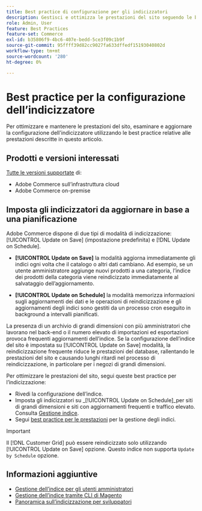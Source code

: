 ```yaml
---
title: Best practice di configurazione per gli indicizzatori
description: Gestisci e ottimizza le prestazioni del sito seguendo le best practice per la configurazione dell’indicizzatore.
role: Admin, User
feature: Best Practices
feature-set: Commerce
exl-id: b35806f9-4bc6-407e-bedd-5ce3f09c1b9f
source-git-commit: 95ffff39d82cc9027fa633dffedf15193040802d
workflow-type: tm+mt
source-wordcount: '280'
ht-degree: 0%

---
```


# Best practice per la configurazione dell’indicizzatore

Per ottimizzare e mantenere le prestazioni del sito, esaminare e aggiornare la configurazione dell&#39;indicizzatore utilizzando le best practice relative alle prestazioni descritte in questo articolo.

## Prodotti e versioni interessati

[Tutte le versioni supportate](../../../release/versions.md) di:

- Adobe Commerce sull’infrastruttura cloud
- Adobe Commerce on-premise

## Imposta gli indicizzatori da aggiornare in base a una pianificazione

Adobe Commerce dispone di due tipi di modalità di indicizzazione: [!UICONTROL Update on Save] (impostazione predefinita) e [!DNL Update on Schedule].

- **[!UICONTROL Update on Save]** la modalità aggiorna immediatamente gli indici ogni volta che il catalogo o altri dati cambiano. Ad esempio, se un utente amministratore aggiunge nuovi prodotti a una categoria, l’indice dei prodotti della categoria viene reindicizzato immediatamente al salvataggio dell’aggiornamento.

- **[!UICONTROL Update on Schedule]** la modalità memorizza informazioni sugli aggiornamenti dei dati e le operazioni di reindicizzazione e gli aggiornamenti degli indici sono gestiti da un processo cron eseguito in background a intervalli pianificati.

La presenza di un archivio di grandi dimensioni con più amministratori che lavorano nel back-end o il numero elevato di importazioni ed esportazioni provoca frequenti aggiornamenti dell’indice. Se la configurazione dell’indice del sito è impostata su [!UICONTROL Update on Save] modalità, la reindicizzazione frequente riduce le prestazioni del database, rallentando le prestazioni del sito e causando lunghi ritardi nel processo di reindicizzazione, in particolare per i negozi di grandi dimensioni.

Per ottimizzare le prestazioni del sito, segui queste best practice per l’indicizzazione:

- Rivedi la configurazione dell’indice.
- Imposta gli indicizzatori su _[!UICONTROL Update on Schedule]_per siti di grandi dimensioni e siti con aggiornamenti frequenti e traffico elevato. Consulta [Gestione indice](https://docs.magento.com/user-guide/system/index-management.html#change-the-index-mode).
- Segui [best practice per le prestazioni](../../../performance/configuration.md) per la gestione degli indici.

>[!IMPORTANT]
>
>Il [!DNL Customer Grid] può essere reindicizzato solo utilizzando [!UICONTROL Update on Save] opzione. Questo indice non supporta `Update by Schedule` opzione.

## Informazioni aggiuntive

- [Gestione dell’indice per gli utenti amministratori](../../../configuration/cli/manage-indexers.md#configure-indexers)
- [Gestione dell’indice tramite CLI di Magento](https://experienceleague.adobe.com/docs/commerce-operations/configuration-guide/cli/manage-indexers.html)
- [Panoramica sull’indicizzazione per sviluppatori](https://developer.adobe.com/commerce/php/development/components/indexing/)
